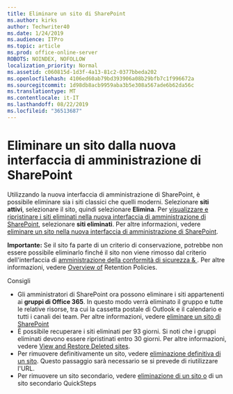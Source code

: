 ```yaml
---
title: Eliminare un sito di SharePoint
ms.author: kirks
author: Techwriter40
ms.date: 1/24/2019
ms.audience: ITPro
ms.topic: article
ms.prod: office-online-server
ROBOTS: NOINDEX, NOFOLLOW
localization_priority: Normal
ms.assetid: c060815d-1d3f-4a13-81c2-0377bbeda202
ms.openlocfilehash: 4106ed60ab79bd393906a08b29bfb7c1f996672a
ms.sourcegitcommit: 1d98db8acb9959aba3b5e308a567ade6b62da56c
ms.translationtype: MT
ms.contentlocale: it-IT
ms.lasthandoff: 08/22/2019
ms.locfileid: "36513687"
---
```

# <a name="delete-a-site-from-the-new-sharepoint-admin-center"></a>Eliminare un sito dalla nuova interfaccia di amministrazione di SharePoint

Utilizzando la nuova interfaccia di amministrazione di SharePoint, è possibile eliminare sia i siti classici che quelli moderni. Selezionare **siti attivi**, selezionare il sito, quindi selezionare **Elimina**. Per [visualizzare e ripristinare i siti eliminati nella nuova interfaccia di amministrazione di SharePoint](https://docs.microsoft.com/sharepoint/view-and-restore-deleted-sites-in-new-admin-center), selezionare **siti eliminati**. Per altre informazioni, vedere [eliminare un sito nella nuova interfaccia di amministrazione di SharePoint](https://docs.microsoft.com/sharepoint/delete-site-collection#delete-a-site-in-the-new-sharepoint-admin-center).

**Importante:** Se il sito fa parte di un criterio di conservazione, potrebbe non essere possibile eliminarlo finché il sito non viene rimosso dal criterio dell'interfaccia di [amministrazione della conformità di sicurezza &amp; ](https://protection.office.com/?rfr=AdminCenter#/homepage). Per altre informazioni, vedere [Overview of](https://docs.microsoft.com/office365/securitycompliance/retention-policies#content-in-onedrive-accounts-and-sharepoint-sites) Retention Policies. 

Consigli
- Gli amministratori di SharePoint ora possono eliminare i siti appartenenti ai **gruppi di Office 365**. In questo modo verrà eliminato il gruppo e tutte le relative risorse, tra cui la cassetta postale di Outlook e il calendario e tutti i canali dei team. Per altre informazioni, vedere [eliminare un sito di SharePoint](https://docs.microsoft.com/sharepoint/manage-sites-in-new-admin-center#delete-a-site)
- È possibile recuperare i siti eliminati per 93 giorni. Si noti che i gruppi eliminati devono essere ripristinati entro 30 giorni. Per altre informazioni, vedere [View and Restore Deleted sites](https://docs.microsoft.com/sharepoint/view-and-restore-deleted-sites-in-new-admin-center).
- Per rimuovere definitivamente un sito, vedere [eliminazione definitiva di un sito](https://docs.microsoft.com/sharepoint/delete-site-collection#permanently-delete-a-site). Questo passaggio sarà necessario se si prevede di riutilizzare l'URL. 
- Per rimuovere un sito secondario, vedere [eliminazione di un sito o](https://support.office.com/article/Delete-a-SharePoint-site-or-subsite-bc37b743-0cef-475e-9a8c-8fc4d40179fb#__bkmkshortcut) di un sito secondario QuickSteps
